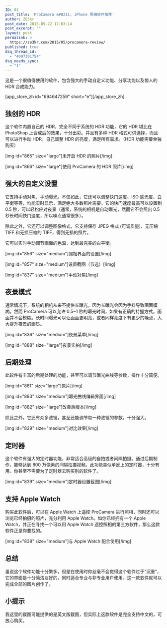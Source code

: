 ```yaml
---
ID: 81
post_title: 'ProCamera &#8211; iPhone 照相软件推荐'
author: ZE3kr
post_date: 2015-05-22 17:03:14
post_excerpt: ""
layout: post
permalink: >
  https://ze3kr.com/2015/05/procamera-review/
published: true
dsq_thread_id:
  - "4097391754"
dsq_needs_sync:
  - "1"
---
```

这是一个很值得使用的软件，包含强大的手动自定义功能、分享功能以及惊人的 HDR 合成能力。

[app_store_zh id="694647259" short="e"][/app_store_zh]

## 独创的 HDR
这个软件内置自己的 HDR，完全不同于系统的 HDR 功能，它的 HDR 堪比在 PhotoShop 上合成后的效果，十分出彩。并且有多种 HDR 格式可供选择，而且可以进行手动 HDR，自己调整 HDR 的亮度，满足所有需求。（HDR 功能需要单独购买）

[img id="865" size="large"]未开启 HDR 的照片[/img]

[img id="866" size="large"]使用 ProCamera 的 HDR 照片[/img]

## 强大的自定义设置
它支持手动对焦、手动<!--more-->曝光。不仅如此，它还可以调整快门速度、ISO 感光度、白平衡等等，均能实时显示，满足绝大多数照片需要。它的快门速度最高可以设置到 0.5 秒，可以轻松应对夜景（通常，系统的相机是自动曝光，然而它不会照出 0.5 秒长时间快门速度，所以噪点通常很多）。

除此之外，它还可以调整图像格式，它支持保存 JPEG 格式 (可调质量)、无压缩 TIFF 和无损压缩的 TIFF，得到无损的照片。

它可以实时手动调节画面的色温，达到最完美的白平衡。

[img id="856" size="medium"]照相界面的设置[/img]

[img id="857" size="medium"]设置截图（节选）[/img]

[img id="837" size="medium"]手动对焦[/img]

## 夜景模式
通常情况下，系统的相机从来不提供长曝光，因为长曝光会因为手抖导致画面模糊。然而 ProCamera 可以允许 0.5~1 秒的曝光时间，如果有正确的持握方式，画面并不会模糊。长时间曝光可以让画面更明亮，或者同样亮度下有更少的噪点，大大提升夜景的画质。

[img id="836" size="medium"]夜景菜单[/img]

[img id="888" size="large"]夜景实拍[/img]

## 后期处理
此软件有丰富的后期处理的功能，甚至可以调节曝光曲线等参数，操作十分简便。

[img id="881" size="large"]原片[/img]

[img id="883" size="medium"]曝光曲线编辑界面[/img]

[img id="882" size="large"]改善后版本[/img]

除此之外，它还有众多滤镜，甚至还能调节每一种滤镜的参数，十分强大。

[img id="829" size="medium"]对比效果[/img]

## 定时器
这个软件有强大的定时器功能，非常适合高级的自拍或者间隔拍摄。通过后期制作，能够达到 800 万像素的间隔拍摄视频。此功能类似单反上的定时器，十分有用。你甚至不需要为了定时器去购买别的软件了。

[img id="839" size="medium"]定时器设置截图[/img]

## 支持 Apple Watch
购买此软件后，可以在 Apple Watch 上遥控 ProCamera 进行照相，同时还可以浏览已经拍摄的照片，充分利用 Apple Watch。如你已经拥有一个 Apple Watch，并正在寻找一个可以用 Apple Watch 遥控照相的第三方软件，那么这款软件正是你要找的。

[img id="838" size="medium"]与 Apple Watch 配合使用[/img]

## 总结
虽说这个软件功能十分繁多，但是在使用时你丝毫不会觉得这个软件过于“沉重”，它的界面是十分简洁友好的，同时适合专业与非专业用户使用。这一款软件就可以完成全部的图片创作了。

## 小提示
我这里的截图可能提供的是英文版截图，但实际上这款软件是完全支持中文的，可放心购买。